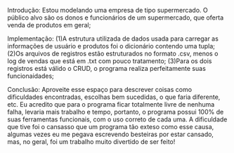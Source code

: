 Introdução:
Estou modelando uma empresa de tipo supermercado. O público alvo são os donos e funcionários de um supermercado, que oferta venda de produtos em geral;

Implementação:
(1)A estrutura utilizada de dados usada para carregar as informações de usuário e produtos foi o dicionário contendo uma tupla;
(2)Os arquivos de registros estão estruturados no formato .csv, menos o log de vendas que está em .txt com pouco tratamento;
(3)Para os dois registros está válido o CRUD, o programa realiza perfeitamente suas funcionaidades;

Conclusão: Aproveite esse espaço para descrever coisas como dificuldades encontradas, escolhas bem sucedidas, o que faria diferente, etc.
Eu acredito que para o programa ficar totalmente livre de nenhuma falha, levaria mais trabalho e tempo, portanto, o programa possui 100% 
de suas ferramentas funcionais, com o uso correto de cada uma. A dificuldade que tive foi o cansasso que um programa tão exteso como esse causa, 
algumas vezes eu me pegava escrevendo besteiras por estar cansado, mas, no geral, foi um trabalho muito divertido de ser feito!
